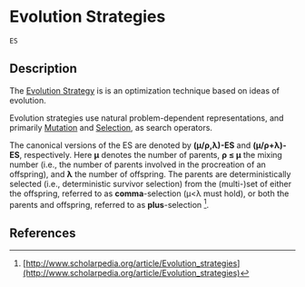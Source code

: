 # Evolution Strategies

```@docs
ES
```

## Description

The [Evolution Strategy](https://en.wikipedia.org/wiki/Evolution_strategy)  is  is an optimization technique based on ideas of evolution.

Evolution strategies use natural problem-dependent representations, and primarily [Mutation](@ref) and [Selection](@ref), as search operators.

The canonical versions of the ES are denoted by **(μ/ρ,λ)-ES** and **(μ/ρ+λ)-ES**, respectively. Here **μ** denotes the number of parents, **ρ ≤ μ** the mixing number (i.e., the number of parents involved in the procreation of an offspring), and **λ** the number of offspring. The parents are deterministically selected (i.e., deterministic survivor selection) from the (multi-)set of either the offspring, referred to as **comma**-selection (μ<λ must hold), or both the parents and offspring, referred to as **plus**-selection [^1].

## References

[^1]: [http://www.scholarpedia.org/article/Evolution_strategies](http://www.scholarpedia.org/article/Evolution_strategies)
